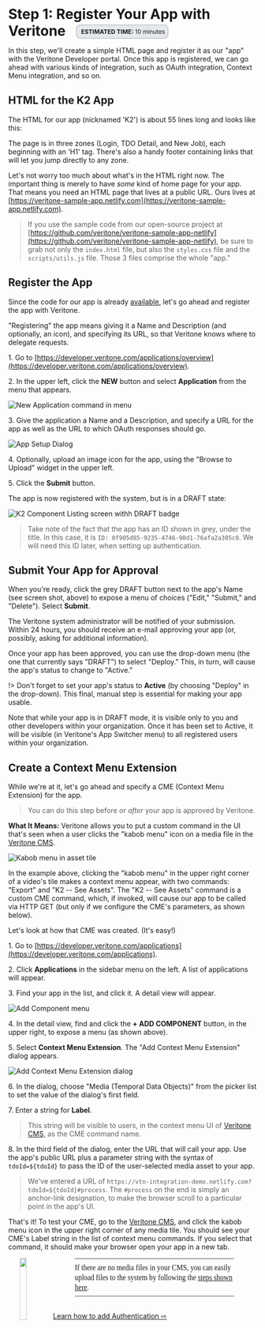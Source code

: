 <!-- markdownlint-disable -->
<style>
aside  {
  border-style: solid;
  border-radius: 9px;
  border-width: 2.2px;
  border-color:#ccc;
  padding: 5px;
  background: #e6e8ef;
}

aside.small {
  display:inline;
  font-size:9pt;
  position:relative; top:-4px;
}

.topruled {
  border-top-width: 1.2px;
  border-top-style: solid;
  border-top-color: rgb(76, 76, 100);
  line-height:45%;
}
.bottomruled {
  border-bottom-width: 1.2px;
  border-bottom-style: solid;
  border-bottom-color: rgb(76, 76, 100);
  line-height:45%;
}
</style>

<h1 style="display: inline;">Step 1: Register Your App with Veritone &nbsp;</h1>&nbsp;&nbsp;<aside class="small">
<b>ESTIMATED TIME:</b> 10 minutes
</aside>

In this step, we'll create a simple HTML page and register it as our "app" with the Veritone Developer portal.
Once this app is registered, we can go ahead with various kinds of integration, such as OAuth integration, Context Menu integration, and so on.

[](_snippets/register-developer-account.md ':include')

## HTML for the K2 App

The HTML for our app (nicknamed 'K2') is about 55 lines long and looks like this:

[](https://raw.githubusercontent.com/veritone/veritone-sample-app-netlify/master/src/index.html ':include :type=code html')

The page is in three zones (Login, TDO Detail, and New Job), each beginning with an 'H1' tag.
There's also a handy footer containing links that will let you jump directly to any zone.

Let's not worry too much about what's in the HTML right now.
The important thing is merely to have _some_ kind of home page for your app.
That means you need an HTML page that lives at a public URL.
Ours lives at [https://veritone-sample-app.netlify.com](https://veritone-sample-app.netlify.com).

> If you use the sample code from our open-source project at [https://github.com/veritone/veritone-sample-app-netlify](https://github.com/veritone/veritone-sample-app-netlify), be sure to grab not only the `index.html` file, but also the `styles.css` file and the `scripts/utils.js` file. Those 3 files comprise the whole "app."

## Register the App

Since the code for our app is already [available](https://github.com/veritone/veritone-sample-app-netlify), let's go ahead and register the app with Veritone.

"Registering" the app means giving it a Name and Description (and optionally, an icon), and specifying its URL, so that Veritone knows where to delegate requests.

1\. Go to [https://developer.veritone.com/applications/overview](https://developer.veritone.com/applications/overview).

2\. In the upper left, click the **NEW** button and select **Application** from the menu that appears.

![New Application command in menu](_media/NewAppCommand.png)

3\. Give the application a Name and a Description, and specify a URL for the app as well as the URL to which OAuth responses should go.

![App Setup Dialog](_media/AppSetup.png)

4\. Optionally, upload an image icon for the app, using the "Browse to Upload" widget in the upper left.

5\. Click the **Submit** button.

The app is now registered with the system, but is in a DRAFT state:

![K2 Component Listing screen withh DRAFT badge](_media/K2Draft.png)

> Take note of the fact that the app has an ID shown in grey, under the title.
> In this case, it is `ID: 0f905d85-9235-4746-90d1-76afa2a305c0`.
> We will need this ID later, when setting up authentication.

## Submit Your App for Approval

When you're ready, click the grey DRAFT button next to the app's Name (see screen shot, above) to expose a menu of choices ("Edit," "Submit," and "Delete").
Select **Submit**.

The Veritone system administrator will be notified of your submission.
Within 24 hours, you should receive an e-mail approving your app (or, possibly, asking for additional information).

Once your app has been approved, you can use the drop-down menu (the one that currently says "DRAFT") to select "Deploy."
This, in turn, will cause the app's status to change to "Active."

!> Don't forget to set your app's status to **Active** (by choosing "Deploy" in the drop-down). This final, manual step is essential for making your app usable.

Note that while your app is in DRAFT mode, it is visible only to you and other developers within your organization.
Once it has been set to Active, it will be visible (in Veritone's App Switcher menu) to all registered users within your organization.

## Create a Context Menu Extension

While we're at it, let's go ahead and specify a CME (Context Menu Extension) for the app.

> You can do this step before _or after_ your app is approved by Veritone.

**What It Means:** Veritone allows you to put a custom command in the UI that's seen when a user clicks the "kabob menu" icon on a media file in the [Veritone CMS](https://cms.veritone.com).

![Kabob menu in asset tile](_media/kabob.png)

In the example above, clicking the "kabob menu" in the upper right corner of a video's tile makes a context menu appear, with two commands: "Export" and "K2 -- See Assets".
The "K2 -- See Assets" command is a custom CME command, which, if invoked, will cause our app to be called via HTTP GET (but only if we configure the CME's parameters, as shown below).

Let's look at how that CME was created. (It's easy!)

1\. Go to [https://developer.veritone.com/applications](https://developer.veritone.com/applications).

2\. Click **Applications** in the sidebar menu on the left. A list of applications will appear.

3\. Find your app in the list, and click it. A detail view will appear.

![Add Component menu](_media/AddComponent.png)

4\. In the detail view, find and click the **+ ADD COMPONENT** button, in the upper right, to expose a menu (as shown above).

5\. Select **Context Menu Extension**. The "Add Context Menu Extension" dialog appears.

![Add Context Menu Extension dialog](_media/CMEDialog.png)

6\. In the dialog, choose "Media (Temporal Data Objects)" from the picker list to set the value of the dialog's first field.

7\. Enter a string for **Label**.

> This string will be visible to users, in the context menu UI of [Veritone CMS](https://cms.veritone.com), as the CME command name.

8\. In the third field of the dialog, enter the URL that will call your app. Use the app's public URL plus a parameter string with the syntax of `tdoId=${tdoId}` to pass the ID of the user-selected media asset to your app.

> We've entered a URL of `https://vtn-integration-demo.netlify.com?tdoId=${tdoId}#process`. The `#process` on the end is simply an anchor-link designation, to make the browser scroll to a particular point in the app's UI.

That's it! To test your CME, go to the [Veritone CMS](https://cms.veritone.com), and click the kabob menu icon in the upper right corner of any media tile.
You should see your CME's Label string in the list of context menu commands. If you select that command, it should make your browser open your app in a new tab.

<!-- markdownlint-disable no-inline-html -->
<div style="transform:scaleX(.91);">
<img width="18%" style="float:left;" src="docs/developer/applications/app-tutorial/_media/botty.png">
<div 
style="font-family:Palatino;
font-size:12.5pt;
padding:1px 0px 0px 130px;
transform:scaleX(.95);
transform-origin: top left;"><div class="topruled"><br/></div>
If there are no media files in your CMS, you can easily upload files to the system by following the <a target="_blank" href="https://help.veritone.com/en/articles/2514452-how-to-upload-process-media-in-cms">steps shown here</a>.
<div class="bottomruled"><br/></div>
</div>
</div><br/>

[Learn how to add Authentication ⇨](/developer/applications/app-tutorial/app-tutorial-step-2)
